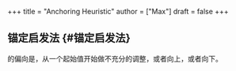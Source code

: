 +++
title = "Anchoring Heuristic"
author = ["Max"]
draft = false
+++

## 锚定启发法 {#锚定启发法}

的偏向是，从一个起始值开始做不充分的调整，或者向上，或者向下。
